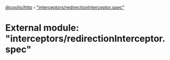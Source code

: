 [@coolio/http](../README.md) › ["interceptors/redirectionInterceptor.spec"](_interceptors_redirectioninterceptor_spec_.md)

# External module: "interceptors/redirectionInterceptor.spec"


